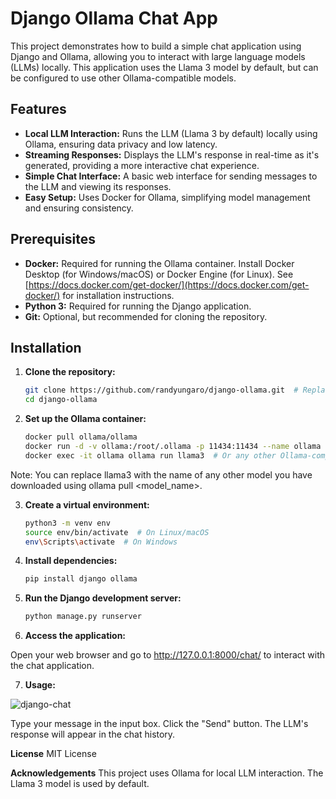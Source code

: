 

# Django Ollama Chat App

This project demonstrates how to build a simple chat application using Django and Ollama, allowing you to interact with large language models (LLMs) locally.  This application uses the Llama 3 model by default, but can be configured to use other Ollama-compatible models.

## Features

* **Local LLM Interaction:**  Runs the LLM (Llama 3 by default) locally using Ollama, ensuring data privacy and low latency.
* **Streaming Responses:**  Displays the LLM's response in real-time as it's generated, providing a more interactive chat experience.
* **Simple Chat Interface:**  A basic web interface for sending messages to the LLM and viewing its responses.
* **Easy Setup:**  Uses Docker for Ollama, simplifying model management and ensuring consistency.

## Prerequisites

* **Docker:**  Required for running the Ollama container.  Install Docker Desktop (for Windows/macOS) or Docker Engine (for Linux).  See [https://docs.docker.com/get-docker/](https://docs.docker.com/get-docker/) for installation instructions.
* **Python 3:**  Required for running the Django application.
* **Git:**  Optional, but recommended for cloning the repository.

## Installation

1. **Clone the repository:**

   ```bash
   git clone https://github.com/randyungaro/django-ollama.git  # Replace with your repo URL
   cd django-ollama
   
2. **Set up the Ollama container:**

   ```bash
   docker pull ollama/ollama
   docker run -d -v ollama:/root/.ollama -p 11434:11434 --name ollama ollama/ollama
   docker exec -it ollama ollama run llama3  # Or any other Ollama-compatible model

Note: You can replace llama3 with the name of any other model you have downloaded using ollama pull <model_name>.

3. **Create a virtual environment:**

   ```bash
   python3 -m venv env
   source env/bin/activate  # On Linux/macOS
   env\Scripts\activate  # On Windows

4. **Install dependencies:**

   ```bash
   pip install django ollama

5. **Run the Django development server:**

   ```bash
   python manage.py runserver

6. **Access the application:**

Open your web browser and go to http://127.0.0.1:8000/chat/ to interact with the chat application.

7. **Usage:**

![django-chat](https://github.com/user-attachments/assets/05fa4768-b1d4-4880-b1cb-99b8c86c2686)


Type your message in the input box.
Click the "Send" button.
The LLM's response will appear in the chat history.

   



**License**
MIT License

**Acknowledgements**
This project uses Ollama for local LLM interaction.
The Llama 3 model is used by default.

